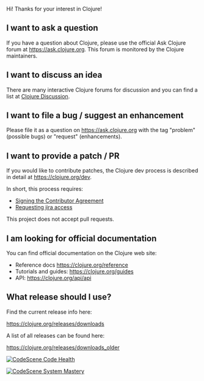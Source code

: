 Hi! Thanks for your interest in Clojure!

## I want to ask a question

If you have a question about Clojure, please use the official Ask Clojure forum at https://ask.clojure.org. This forum is monitored by the Clojure maintainers.

## I want to discuss an idea

There are many interactive Clojure forums for discussion and you can find a list at [Clojure Discussion](https://clojure.org/community/resources#_clojure_discussion).

## I want to file a bug / suggest an enhancement

Please file it as a question on https://ask.clojure.org with the tag "problem" (possible bugs) or "request" (enhancements).

## I want to provide a patch / PR

If you would like to contribute patches, the Clojure dev process is described in detail at https://clojure.org/dev.

In short, this process requires:

- [Signing the Contributor Agreement](https://clojure.org/dev/contributor_agreement)
- [Requesting jira access](https://clojure.atlassian.net/servicedesk/customer/portal/1)

This project does not accept pull requests.

## I am looking for official documentation

You can find official documentation on the Clojure web site:

* Reference docs https://clojure.org/reference
* Tutorials and guides: https://clojure.org/guides
* API: https://clojure.org/api/api

## What release should I use?

Find the current release info here:

https://clojure.org/releases/downloads

A list of all releases can be found here:

https://clojure.org/releases/downloads_older

[![CodeScene Code Health](https://staging.codescene.io/projects/39125/status-badges/code-health)](https://staging.codescene.io/projects/39125)

[![CodeScene System Mastery](https://staging.codescene.io/projects/39125/status-badges/system-mastery)](https://staging.codescene.io/projects/39125)
